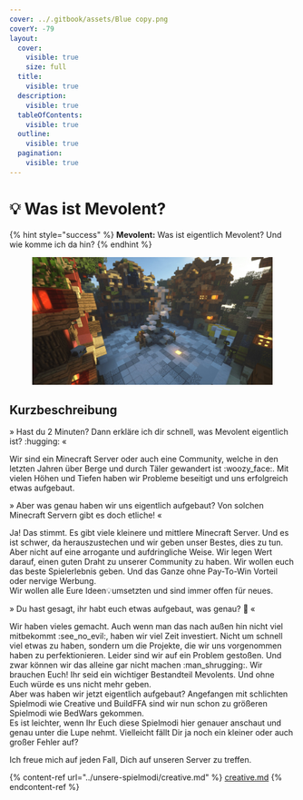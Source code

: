 ```yaml
---
cover: ../.gitbook/assets/Blue copy.png
coverY: -79
layout:
  cover:
    visible: true
    size: full
  title:
    visible: true
  description:
    visible: true
  tableOfContents:
    visible: true
  outline:
    visible: true
  pagination:
    visible: true
---
```


# 💡 Was ist Mevolent?

{% hint style="success" %}
**Mevolent:** Was ist eigentlich Mevolent? Und wie komme ich da hin?
{% endhint %}

<figure><img src="../.gitbook/assets/Lobby_1.jpg" alt=""><figcaption></figcaption></figure>

## Kurzbeschreibung

» Hast du 2 Minuten? Dann erkläre ich dir schnell, was Mevolent eigentlich ist? :hugging: «

Wir sind ein Minecraft Server oder auch eine Community, welche in den letzten Jahren über Berge und durch Täler gewandert ist :woozy\_face:. Mit vielen Höhen und Tiefen haben wir Probleme beseitigt und uns erfolgreich etwas aufgebaut.

» Aber was genau haben wir uns eigentlich aufgebaut? Von solchen Minecraft Servern gibt es doch etliche! «

Ja! Das stimmt. Es gibt viele kleinere und mittlere Minecraft Server. Und es ist schwer, da herauszustechen und wir geben unser Bestes, dies zu tun. Aber nicht auf eine arrogante und aufdringliche Weise. Wir legen Wert darauf, einen guten Draht zu unserer Community zu haben. Wir wollen euch das beste Spielerlebnis geben. Und das Ganze ohne Pay-To-Win Vorteil oder nervige Werbung.\
Wir wollen alle Eure Ideen:bulb:umsetzten und sind immer offen für neues.

» Du hast gesagt, ihr habt euch etwas aufgebaut, was genau? :thinking: «

Wir haben vieles gemacht. Auch wenn man das nach außen hin nicht viel mitbekommt :see\_no\_evil:, haben wir viel Zeit investiert. Nicht um schnell viel etwas zu haben, sondern um die Projekte, die wir uns vorgenommen haben zu perfektionieren. Leider sind wir auf ein Problem gestoßen. Und zwar können wir das alleine gar nicht machen :man\_shrugging:. Wir brauchen Euch! Ihr seid ein wichtiger Bestandteil Mevolents. Und ohne Euch würde es uns nicht mehr geben.\
Aber was haben wir jetzt eigentlich aufgebaut? Angefangen mit schlichten Spielmodi wie Creative und BuildFFA sind wir nun schon zu größeren Spielmodi wie BedWars gekommen.\
Es ist leichter, wenn Ihr Euch diese Spielmodi hier genauer anschaut und genau unter die Lupe nehmt. Vielleicht fällt Dir ja noch ein kleiner oder auch großer Fehler auf?

Ich freue mich auf jeden Fall, Dich auf unseren Server zu treffen.

{% content-ref url="../unsere-spielmodi/creative.md" %}
[creative.md](../unsere-spielmodi/creative.md)
{% endcontent-ref %}
